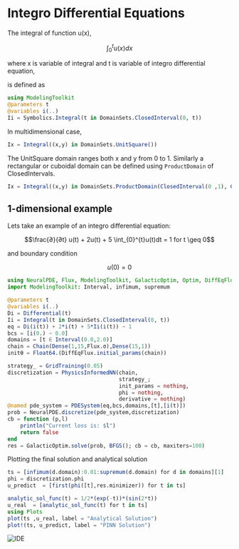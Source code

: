 # Integro Differential Equations

The integral of function u(x),

```math
\int_{0}^{t}u(x)dx
```

where x is variable of integral and t is variable of integro differential equation,

is defined as

```julia
using ModelingToolkit
@parameters t
@variables i(..)
Ii = Symbolics.Integral(t in DomainSets.ClosedInterval(0, t))
```

In multidimensional case,

```julia
Ix = Integral((x,y) in DomainSets.UnitSquare())
```

The UnitSquare domain ranges both x and y from 0 to 1.
Similarly a rectangular or cuboidal domain can be defined using `ProductDomain` of ClosedIntervals.

```julia
Ix = Integral((x,y) in DomainSets.ProductDomain(ClosedInterval(0 ,1), ClosedInterval(0 ,x)))
```

## 1-dimensional example

Lets take an example of an integro differential equation:

```math
\frac{∂}{∂t} u(t)  + 2u(t) + 5 \int_{0}^{t}u(t)dt = 1 for t \geq 0
```

and boundary condition

```math
u(0) = 0
```

```julia
using NeuralPDE, Flux, ModelingToolkit, GalacticOptim, Optim, DiffEqFlux, DomainSets
import ModelingToolkit: Interval, infimum, supremum

@parameters t
@variables i(..)
Di = Differential(t)
Ii = Integral(t in DomainSets.ClosedInterval(0, t))
eq = Di(i(t)) + 2*i(t) + 5*Ii(i(t)) ~ 1
bcs = [i(0.) ~ 0.0]
domains = [t ∈ Interval(0.0,2.0)]
chain = Chain(Dense(1,15,Flux.σ),Dense(15,1))
initθ = Float64.(DiffEqFlux.initial_params(chain))

strategy_ = GridTraining(0.05)
discretization = PhysicsInformedNN(chain,
                                   strategy_;
                                   init_params = nothing,
                                   phi = nothing,
                                   derivative = nothing)
@named pde_system = PDESystem(eq,bcs,domains,[t],[i(t)])
prob = NeuralPDE.discretize(pde_system,discretization)
cb = function (p,l)
    println("Current loss is: $l")
    return false
end
res = GalacticOptim.solve(prob, BFGS(); cb = cb, maxiters=100)
```

Plotting the final solution and analytical solution

```julia
ts = [infimum(d.domain):0.01:supremum(d.domain) for d in domains][1]
phi = discretization.phi
u_predict  = [first(phi([t],res.minimizer)) for t in ts]

analytic_sol_func(t) = 1/2*(exp(-t))*(sin(2*t))
u_real  = [analytic_sol_func(t) for t in ts]
using Plots
plot(ts ,u_real, label = "Analytical Solution")
plot!(ts, u_predict, label = "PINN Solution")
```

![IDE](https://user-images.githubusercontent.com/12683885/129749371-18b44bbc-18c8-49c5-bf30-0cd97ecdd977.png)
